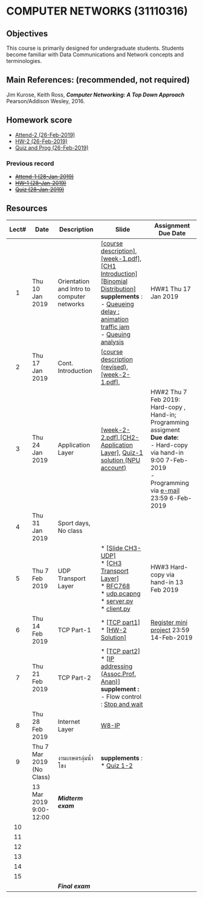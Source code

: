 # COMPUTER NETWORKS (31110316)

## Objectives
 This course is  primarily designed for undergraduate students. Students become familiar with Data Communications and Network concepts and terminologies.

## Main References: (recommended, not required)

Jim Kurose, Keith Ross, ***Computer Networking: A Top Down Approach***  Pearson/Addison Wesley, 2016.

## Homework score

* [Attend-2 (26-Feb-2019)](https://drive.google.com/file/d/1Rq0RxnpmCfB5dWf5GpE2oNFjMLQfGWBU/view?usp=sharing)
* [HW-2 (26-Feb-2019)](https://drive.google.com/file/d/1hHRgCkDai3rhKXLh6C4Cx2iIchNDUaMp/view?usp=sharing)
* [Quiz and Prog (26-Feb-2019)](https://drive.google.com/file/d/1rSIzQKv2eO3RYsDJdwveYBnpk2JdeNe3/view?usp=sharing)

### Previous record
* [<s>Attend-1 (28-Jan-2019)</s>](https://drive.google.com/open?id=1s4g2jqVaxdGEWpW-WrN7Gof_nCA9I4kg)
* [<s>HW-1 (28-Jan-2019)</s>](https://drive.google.com/open?id=16qJK3_zNXaRlJNeXwiao7vpdkH5z4p22)
* [<s>Quiz (28-Jan-2019)</s>](https://drive.google.com/open?id=1_ND6w2pP1JczI5qsRIj1U-w6J1KFuFIo)

## Resources 

| Lect# | Date | Description  |Slide| Assignment Due Date |
|:-----:|------|-------------|----|---------------------|
|  1 |Thu 10 Jan 2019| Orientation and Intro to computer networks| [[course description]](https://drive.google.com/open?id=1b4xUxLcNIRcNJVhsneF34xMjuDu4fgQ4), [[week-1.pdf]](https://drive.google.com/open?id=1xMhiEERIa1mZbZFEC62IO4_QRAaXblpp), [[CH1 Introduction]](https://drive.google.com/open?id=1biVHO2Df_sKDbTi-6UeUyvXy7ccxVDLM) [[Binomial Distribution]](https://drive.google.com/open?id=195B0Vb2iqSOi36s7G0rpFwtk9He_BuO6)<br> **supplements** :<br> - [Queueing delay : animation traffic jam](http://www.traffic-simulation.de/roadworks.html) <br> - [Queuing analysis](http://www.cs.toronto.edu/~marbach/COURSES/CSC358_S19_1/delay.pdf) | HW\#1 Thu 17 Jan 2019 |
|2   |Thu 17 Jan 2019| Cont. Introduction  |[[course description (revised)](https://drive.google.com/open?id=1grWRaHZ_ZXtcnHJyhtAtv2ffofEAiorc), [[week-2-1.pdf]](https://drive.google.com/open?id=1hV9nLMVci7RROyTCqz2GxLIgg81WU917), | |
|3   |Thu 24 Jan 2019| Application Layer  |[[week-2-2.pdf]](https://drive.google.com/file/d/1vDzpDOj86bIRAy7U-KFuIe7FLd1B1vkB/view?usp=sharing),[[CH2-Application Layer]](https://drive.google.com/open?id=1q4siKqIODb1clwWhln5IWm4Qni8HCZp0), [Quiz-1 solution (NPU account)](https://drive.google.com/open?id=1hsGcM7kLM4-xu2qUOTbT18OgiKA7_jf9) |HW\#2 Thu 7 Feb 2019: Hard-copy , Hand-in; Programming assigment <br> **Due date:** <br> - Hard-copy via hand-in 9:00 7-Feb-2019 <br> - Programming via [e-mail](mailto:songrit@npu.ac.th) 23:59 6-Feb-2019  |
|   4   |Thu 31 Jan 2019      | Sport days, No class  |    | |
|   5   |Thu 7 Feb 2019  |  UDP Transport Layer   |* [[Slide CH3-UDP]](https://drive.google.com/file/d/1nRquo0iv4zcN7S9q0qbupWRw4LnrbC0r/view?usp=sharing)<br>* [[CH3 Transport Layer]](https://drive.google.com/open?id=1YyjEYHvbJp0xXoyygPHtp-aRCkKCFmYF)<br>* [RFC768](http://www.faqs.org/rfcs/rfc768.html)<br>* [udp.pcapng](https://drive.google.com/file/d/16jzhsrK4emv4oh-6ddPrkmHcoN8waexE/view?usp=sharing) <br> * [server.py](https://gist.github.com/songritk/8b0a07008044c49d62527591a14fc23e#file-server-py)<br>* [client.py](https://gist.github.com/songritk/1d283ce0eb67653f92541e9e973b1c17#file-client-py)   | HW#3 Hard-copy via hand-in 13 Feb 2019                    | 
|   6   | Thu 14 Feb 2019| TCP Part-1 | * [[TCP part1]](https://drive.google.com/file/d/1FgpReapIVc5AVQlAt1sIbBnfe0iweFPo/view?usp=sharing) <br>* [[HW-2 Solution]](https://drive.google.com/file/d/1Eh8uUJxqIqyXlH-WvzxsTym5SdAsYcqp/view?usp=sharing)              |[Register mini project](https://goo.gl/forms/F4qt9ppTCgK5d2NL2) 23:59 14-Feb-2019 |
|   7   | Thu 21 Feb 2019 | TCP Part-2  | * [[TCP part2]](https://drive.google.com/file/d/1BKxhdGByD6aLOB1BFxX3r2-xqiFNe65x/view?usp=sharing) <br> * [[IP addressing (Assoc.Prof. Anan)]](https://www.cpe.ku.ac.th/~anan/myhomepage/wp-content/uploads/2018/08/2018-12-IP-address.pdf) <br> **supplement :** <br> - Flow control : [Stop and wait](https://www.youtube.com/watch?v=3xM8ycomsfo&list=PLvFG2xYBrYAQCyz4Wx3NPoYJOFjvU7g2Z&index=12)  ||
|   8   | Thu 28 Feb 2019      |  Internet Layer            |   [W8-IP](https://drive.google.com/file/d/1DxsN-4viAenMZaGKZKfDFg0exEVoAPY5/view?usp=sharing)                  ||
|   9   | Thu 7 Mar 2019 (No Class)    |  งานเกษตรลุ่มน้ำโขง            |**supplements** :<br> * [Quiz 1-2](https://drive.google.com/drive/folders/1-wjyvDTQxxsaPP0c_t_pXtlJWo2e1-EA?usp=sharing)                     ||
|       | 13 Mar 2019   9:00-12:00   | ***Midterm exam*** |  |                   |
|   10  |      |              |                     ||
|   11  |      |              |                     ||
|   12  |      |              |                     ||
|   13  |      |              |                     ||
|   14  |      |              |                     ||
|   15  |      |              |                     ||
|       |      | ***Final exam***   |                 |    |

